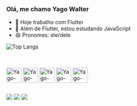 ### Olá, me chamo Yago Walter

- 🔭 Hoje trabalho com Flutter
- 🌱 Além de Flutter, estou estudando JavaScript
- 😄 Pronomes: ele/dele

![Top Langs](https://github-readme-stats.vercel.app/api/top-langs/?username=yagowalter&hide=jupyter%20notebook,cmake,c%2B%2B&langs_count=7&layout=compact)

##

<div style=display: inline_block"><br>
  <img align="center" alt="Yago-Dart" height="40" width="40" src="https://cdn.jsdelivr.net/gh/devicons/devicon/icons/dart/dart-original.svg"/>
  <img align="center" alt="Yago-Flutter" heigth="30" width="40" src="https://cdn.jsdelivr.net/gh/devicons/devicon/icons/flutter/flutter-original.svg"/>
  <img align="center" alt="Yago-Flutter" heigth="30" width="40" src="https://cdn.jsdelivr.net/gh/devicons/devicon/icons/html5/html5-original.svg" />
  <img align="center" alt="Yago-Flutter" heigth="30" width="40" src="https://cdn.jsdelivr.net/gh/devicons/devicon/icons/css3/css3-original.svg" />
  <img align="center" alt="Yago-Flutter" heigth="30" width="40" src="https://cdn.jsdelivr.net/gh/devicons/devicon/icons/javascript/javascript-plain.svg" />
</div>

##


<div> 
  <a href="https://www.instagram.com/_yagowalter" target="_blank"><img src="https://img.shields.io/badge/-Instagram-%23E4405F?style=for-the-badge&logo=instagram&logoColor=white" target="_blank"></a>
  <a href = "mailto:yago.walter_7@hotmail.com"><img src="https://img.shields.io/badge/-Gmail-%23333?style=for-the-badge&logo=gmail&logoColor=white" target="_blank"></a>
  <a href="https://www.linkedin.com/in/yago-walter-91ba7621a" target="_blank"><img src="https://img.shields.io/badge/-LinkedIn-%230077B5?style=for-the-badge&logo=linkedin&logoColor=white" target="_blank"></a> 
</div>


          
          
          
  




       
          
          
        
          




